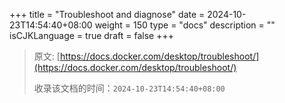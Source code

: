 +++
title = "Troubleshoot and diagnose"
date = 2024-10-23T14:54:40+08:00
weight = 150
type = "docs"
description = ""
isCJKLanguage = true
draft = false
+++

> 原文: [https://docs.docker.com/desktop/troubleshoot/](https://docs.docker.com/desktop/troubleshoot/)
>
> 收录该文档的时间：`2024-10-23T14:54:40+08:00`
